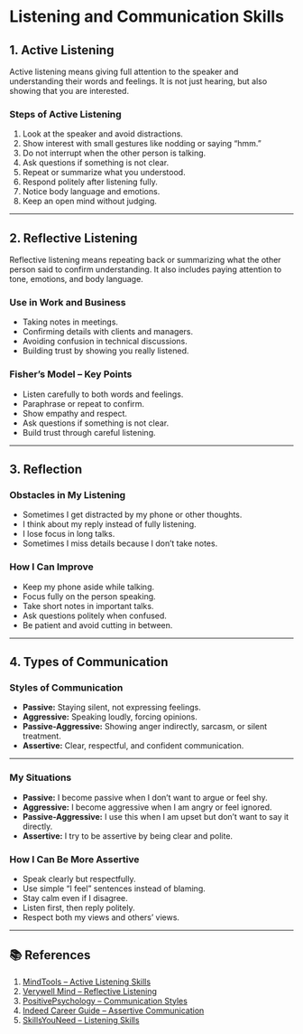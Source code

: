 # Listening and Communication Skills

## 1. Active Listening  
Active listening means giving full attention to the speaker and understanding their words and feelings. It is not just hearing, but also showing that you are interested.  

### Steps of Active Listening  
1. Look at the speaker and avoid distractions.  
2. Show interest with small gestures like nodding or saying “hmm.”  
3. Do not interrupt when the other person is talking.  
4. Ask questions if something is not clear.  
5. Repeat or summarize what you understood.  
6. Respond politely after listening fully.  
7. Notice body language and emotions.  
8. Keep an open mind without judging.  

---

## 2. Reflective Listening  
Reflective listening means repeating back or summarizing what the other person said to confirm understanding. It also includes paying attention to tone, emotions, and body language.  

### Use in Work and Business  
- Taking notes in meetings.  
- Confirming details with clients and managers.  
- Avoiding confusion in technical discussions.  
- Building trust by showing you really listened.  

### Fisher’s Model – Key Points  
- Listen carefully to both words and feelings.  
- Paraphrase or repeat to confirm.  
- Show empathy and respect.  
- Ask questions if something is not clear.  
- Build trust through careful listening.  

---

## 3. Reflection  

### Obstacles in My Listening  
- Sometimes I get distracted by my phone or other thoughts.  
- I think about my reply instead of fully listening.  
- I lose focus in long talks.  
- Sometimes I miss details because I don’t take notes.  

### How I Can Improve  
- Keep my phone aside while talking.  
- Focus fully on the person speaking.  
- Take short notes in important talks.  
- Ask questions politely when confused.  
- Be patient and avoid cutting in between.  

---

## 4. Types of Communication  

### Styles of Communication  
- **Passive:** Staying silent, not expressing feelings.  
- **Aggressive:** Speaking loudly, forcing opinions.  
- **Passive-Aggressive:** Showing anger indirectly, sarcasm, or silent treatment.  
- **Assertive:** Clear, respectful, and confident communication.  

---

### My Situations  
- **Passive:** I become passive when I don’t want to argue or feel shy.  
- **Aggressive:** I become aggressive when I am angry or feel ignored.  
- **Passive-Aggressive:** I use this when I am upset but don’t want to say it directly.  
- **Assertive:** I try to be assertive by being clear and polite.  

### How I Can Be More Assertive  
- Speak clearly but respectfully.  
- Use simple “I feel” sentences instead of blaming.  
- Stay calm even if I disagree.  
- Listen first, then reply politely.  
- Respect both my views and others’ views.  

---

## 📚 References  
1. [MindTools – Active Listening Skills](https://www.mindtools.com/CommSkll/ActiveListening.htm)  
2. [Verywell Mind – Reflective Listening](https://www.verywellmind.com/what-is-reflective-listening-3024406)  
3. [PositivePsychology – Communication Styles](https://positivepsychology.com/communication-styles/)  
4. [Indeed Career Guide – Assertive Communication](https://www.indeed.com/career-advice/career-development/assertive-communication)  
5. [SkillsYouNeed – Listening Skills](https://www.skillsyouneed.com/ips/listening-skills.html)  
